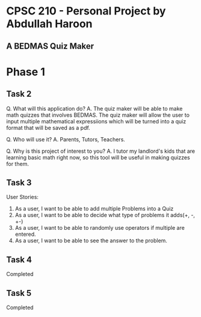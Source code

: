 # CPSC 210 - Personal Project by Abdullah Haroon

## A BEDMAS Quiz Maker

# Phase 1

## Task 2
Q. What will this application do?
A. The quiz maker will be able to make math quizzes that involves BEDMAS. The quiz maker will allow the user to input
multiple mathematical expressiions which will be turned into a quiz format that will be saved as a pdf.

Q. Who will use it?
A. Parents, Tutors, Teachers.

Q. Why is this project of interest to you? 
A. I tutor my landlord's kids that are learning basic math right now, so this tool will be useful in making
quizzes for them.

## Task 3
User Stories:

1. As a user, I want to be able to add multiple Problems into a Quiz
2. As a user, I want to be able to decide what type of problems it adds(+, -, +-)
3. As a user, I want to be able to randomly use operators if multiple are entered.
4. As a user, I want to be able to see the answer to the problem.

## Task 4
Completed

## Task 5
Completed